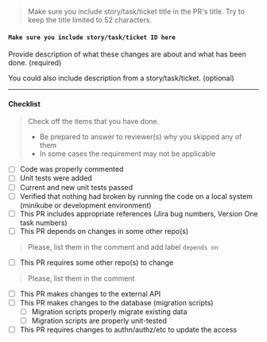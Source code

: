 > Make sure you include story/task/ticket title in the PR's title.
> Try to keep the title limited to 52 characters.

#### `Make sure you include story/task/ticket ID here`
Provide description of what these changes are about and what has been done. (required)

You could also include description from a story/task/ticket. (optional)

---

#### Checklist

> Check off the items that you have done.
> - Be prepared to answer to reviewer(s) why you skipped any of them
> - In some cases the requirement may not be applicable

- [ ] Code was properly commented
- [ ] Unit tests were added
- [ ] Current and new unit tests passed
- [ ] Verified that nothing had broken by running the code on a local system (minikube or development environment)
- [ ] This PR includes appropriate references (Jira bug numbers, Version One task numbers)
- [ ] This PR depends on changes in some other repo(s)
> Please, list them in the comment and add label `depends on`
- [ ] This PR requires some other repo(s) to change
> Please, list them in the comment
- [ ] This PR makes changes to the external API
- [ ] This PR makes changes to the database (migration scripts)
    - [ ] Migration scripts properly migrate existing data
    - [ ] Migration scripts are properly unit-tested
- [ ] This PR requires changes to authn/authz/etc to update the access
